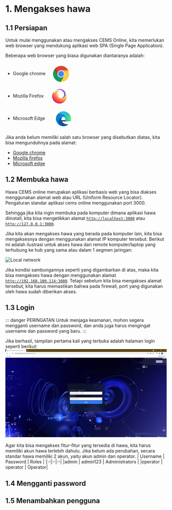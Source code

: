 # 1. Mengakses hawa

## 1.1 Persiapan

Untuk mulai menggunakan atau mengakses CEMS Online, kita memerlukan web browser yang mendukung aplikasi web SPA (Single Page Application).

Beberapa web browser yang biasa digunakan diantaranya adalah:

- Google chrome <img style="display:inline-block; margin: 10px 20px;vertical-align:middle" src="./chrome.png" height="50" />
- Mozilla Firefox <img style="display:inline-block; margin: 10px 20px;vertical-align:middle" src="./mozilla-firefox.png" height="50" />
- Microsoft Edge <img style="display:inline-block; margin: 10px 20px;vertical-align:middle" src="./edge.png" height="50" />

Jika anda belum memiliki salah satu browser yang disebutkan diatas, kita bisa mengunduhnya pada alamat:

- [Google chrome](https://www.google.com/intl/id/chrome/)
- [Mozilla firefox](https://www.mozilla.org/id/firefox/new/)
- [Microsoft edge](https://www.microsoft.com/id-id/edge)

## 1.2 Membuka hawa

Hawa CEMS online merupakan aplikasi berbasis web yang bisa diakses menggunakan alamat web atau URL (Uniform Resource Locator). Pengaturan standar aplikasi cems online menggunakan port 3000.

Sehingga jika kita ingin membuka pada komputer dimana aplikasi hawa diinstall, kita bisa mengetikkan alamat [`http://localhost:3000`](http://localhost:3000) atau [`http://127.0.0.1:3000`](http://127.0.0.1:3000).

Jika kita akan mengakses hawa yang berada pada komputer lain, kita bisa mengaksesnya dengan menggunakan alamat IP komputer tersebut. Berikut ini adalah ilustrasi untuk akses hawa dari remote komputer/laptop yang terhubung ke hub yang sama atau dalam 1 segmen jaringan:

![Local network](/local-network.png)

Jika kondisi sambungannya seperti yang digambarkan di atas, maka kita bisa mengakses hawa dengan menggunakan alamat [`http://192.168.100.114:3000`](http://192.168.100.114:3000). Tetapi sebelum kita bisa mengakses alamat tersebut, kita harus memastikan bahwa pada firewall, port yang digunakan oleh hawa sudah diberikan akses.

## 1.3 Login

::: danger PERINGATAN
Untuk menjaga keamanan, mohon segera mengganti username dan password, dan anda juga harus mengingat username dan password yang baru.
:::

Jika berhasil, tampilan pertama kali yang terbuka adalah halaman login seperti berikut:
![An image](./images/login.png)

Agar kita bisa mengakses fitur-fitur yang tersedia di hawa, kita harus memiliki akun hawa terlebih dahulu.
Jika belum ada perubahan, secara standar hawa memiliki 2 akun, yaitu akun admin dan operator.
| Username | Password | Roles |
|:-|:-|:-|
|admin | admin123 | Administrators |
|operator | operator | Operator|

## 1.4 Mengganti password

## 1.5 Menambahkan pengguna
